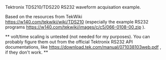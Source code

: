Tektronix TDS210/TDS220 RS232 waveform acquisation example. 

Based on the resources from TekWiki https://w140.com/tekwiki/wiki/TDS210 (especially the example RS232 programs https://w140.com/tekwiki/images/c/c5/066-0108-00.zip ).

** volt/time scaling is untested (not needed for my purposes). You can probably figure them out from the official Tektronix RS232 API documentations, like https://download.tek.com/manual/071038103web.pdf , if they don't work. **
